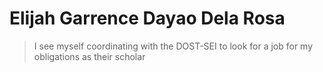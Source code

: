 # Elijah Garrence Dayao Dela Rosa
> I see myself coordinating with the DOST-SEI to look for a job for my obligations as their scholar